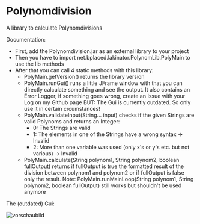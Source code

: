 # Polynomdivision
A library to calculate Polynomdivisions

Documentation:
- First, add the Polynomdivision.jar as an external library to your project
- Then you have to import net.bplaced.lakinator.PolynomLib.PolyMain to use the lib methods
- After that you can call 4 static methods with this library:
  - PolyMain.getVersion() returns the library version
  - PolyMain.runGui() runs a little JFrame window with that you can directly calculate something and see the output.
    It also contains an Error Logger, if something goes wrong, create an Issue with your Log on my Github page
    BUT: The Gui is currently outdated. So only use it in certain crcumstances!
  - PolyMain.validateInput(String... input) checks if the given Strings are valid Polynoms and returns an Integer:
     - 0: The Strings are valid
     - 1: The elements in one of the Strings have a wrong syntax -> Invalid
     - 2: More than one variable was used (only x's or y's etc. but not various) -> Invalid
  - PolyMain.calculate(String polynom1, String polynom2, boolean fullOutput) returns 
    if fullOutput is true the formatted result of the division between polynom1 and polynom2 or 
    if fullOutput is false only the result.
    Note: PolyMain.runMainLoop(String polynom1, String polynom2, boolean fullOutput) still works but shouldn't be used anymore

The (outdated) Gui:

![vorschaubild](https://cloud.githubusercontent.com/assets/21976072/23831925/18405f00-072b-11e7-9927-9d69af3327f8.png)
